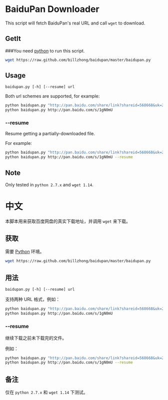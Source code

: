 BaiduPan Downloader
===================

This script will fetch BaiduPan's real URL and call `wget` to download.

GetIt
-----

###You need [python](http://www.python.org) to run this script.

```bash
wget https://raw.github.com/billzhong/baidupan/master/baidupan.py
```

Usage
-----
```
baidupan.py [-h] [--resume] url
```

Both url schemes are supported, for example:

```bash
python baidupan.py "http://pan.baidu.com/share/link?shareid=568668&uk=2987247908"
python baidupan.py http://pan.baidu.com/s/1gN0mU
```

### --resume

Resume getting a partially-downloaded file.

For example:

```bash
python baidupan.py "http://pan.baidu.com/share/link?shareid=568668&uk=2987247908" --resume
python baidupan.py http://pan.baidu.com/s/1gN0mU --resume
```

Note
----
Only tested in `python 2.7.x` and `wget 1.14`.




中文
====

本脚本用来获取百度网盘的真实下载地址，并调用 `wget` 来下载。

获取
----

需要 [Python](http://www.python.org) 环境。

```bash
wget https://raw.github.com/billzhong/baidupan/master/baidupan.py
```

用法
----

```
baidupan.py [-h] [--resume] url
```

支持两种 URL 格式，例如：

```bash
python baidupan.py "http://pan.baidu.com/share/link?shareid=568668&uk=2987247908"
python baidupan.py http://pan.baidu.com/s/1gN0mU
```

### --resume

继续下载之前未下载完的文件。

例如：

```bash
python baidupan.py "http://pan.baidu.com/share/link?shareid=568668&uk=2987247908" --resume
python baidupan.py http://pan.baidu.com/s/1gN0mU --resume
```

备注
----
仅在 `python 2.7.x` 和 `wget 1.14` 下测试。

